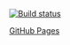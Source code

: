 [![Build status](https://ci.appveyor.com/api/projects/status/m2rp73klc5v09p8y?svg=true)](https://ci.appveyor.com/project/MaxKrch/react-lesson6)

[GitHub Pages](https://maxkrch.github.io/react-lesson6/)